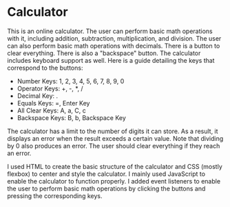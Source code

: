 # Calculator

This is an online calculator. The user can perform basic math operations with it, including addition, subtraction, multiplication, and division. The user can also perform basic math operations with decimals. There is a button to clear everything. There is also a "backspace" button. The calculator includes keyboard support as well. Here is a guide detailing the keys that correspond to the buttons:

- Number Keys: 1, 2, 3, 4, 5, 6, 7, 8, 9, 0
- Operator Keys: +, -, *, /
- Decimal Key: .
- Equals Keys: =, Enter Key
- All Clear Keys: A, a, C, c
- Backspace Keys: B, b, Backspace Key

The calculator has a limit to the number of digits it can store. As a result, it displays an error when the result exceeds a certain value. Note that dividing by 0 also produces an error. The user should clear everything if they reach an error.

I used HTML to create the basic structure of the calculator and CSS (mostly flexbox) to center and style the calculator. I mainly used JavaScript to enable the calculator to function properly. I added event listeners to enable the user to perform basic math operations by clicking the buttons and pressing the corresponding keys.